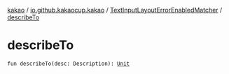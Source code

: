 [kakao](../../index.md) / [io.github.kakaocup.kakao](../index.md) / [TextInputLayoutErrorEnabledMatcher](index.md) / [describeTo](./describe-to.md)

# describeTo

`fun describeTo(desc: Description): `[`Unit`](https://kotlinlang.org/api/latest/jvm/stdlib/kotlin/-unit/index.html)